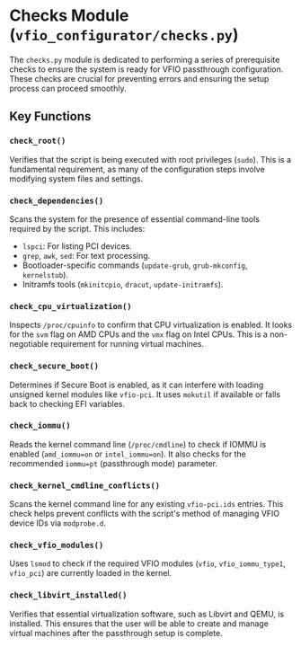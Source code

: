 # Checks Module (`vfio_configurator/checks.py`)

The `checks.py` module is dedicated to performing a series of prerequisite checks to ensure the system is ready for VFIO passthrough configuration. These checks are crucial for preventing errors and ensuring the setup process can proceed smoothly.

## Key Functions

### `check_root()`

Verifies that the script is being executed with root privileges (`sudo`). This is a fundamental requirement, as many of the configuration steps involve modifying system files and settings.

### `check_dependencies()`

Scans the system for the presence of essential command-line tools required by the script. This includes:

-   `lspci`: For listing PCI devices.
-   `grep`, `awk`, `sed`: For text processing.
-   Bootloader-specific commands (`update-grub`, `grub-mkconfig`, `kernelstub`).
-   Initramfs tools (`mkinitcpio`, `dracut`, `update-initramfs`).

### `check_cpu_virtualization()`

Inspects `/proc/cpuinfo` to confirm that CPU virtualization is enabled. It looks for the `svm` flag on AMD CPUs and the `vmx` flag on Intel CPUs. This is a non-negotiable requirement for running virtual machines.

### `check_secure_boot()`

Determines if Secure Boot is enabled, as it can interfere with loading unsigned kernel modules like `vfio-pci`. It uses `mokutil` if available or falls back to checking EFI variables.

### `check_iommu()`

Reads the kernel command line (`/proc/cmdline`) to check if IOMMU is enabled (`amd_iommu=on` or `intel_iommu=on`). It also checks for the recommended `iommu=pt` (passthrough mode) parameter.

### `check_kernel_cmdline_conflicts()`

Scans the kernel command line for any existing `vfio-pci.ids` entries. This check helps prevent conflicts with the script's method of managing VFIO device IDs via `modprobe.d`.

### `check_vfio_modules()`

Uses `lsmod` to check if the required VFIO modules (`vfio`, `vfio_iommu_type1`, `vfio_pci`) are currently loaded in the kernel.

### `check_libvirt_installed()`

Verifies that essential virtualization software, such as Libvirt and QEMU, is installed. This ensures that the user will be able to create and manage virtual machines after the passthrough setup is complete.